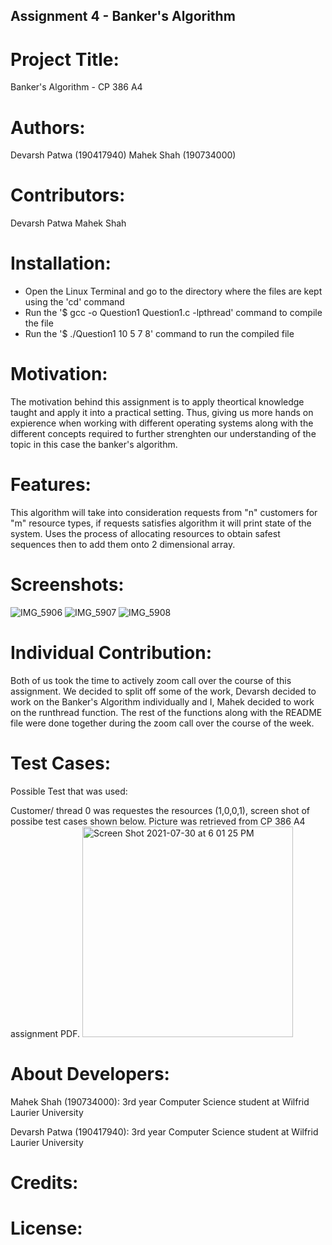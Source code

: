 ## Assignment 4 - Banker's Algorithm

# Project Title:
Banker's Algorithm - CP 386 A4

# Authors: 
Devarsh Patwa (190417940)
Mahek Shah (190734000)

# Contributors: 
Devarsh Patwa 
Mahek Shah

# Installation:
- Open the Linux Terminal and go to the directory where the files are kept using the 'cd' command
- Run the '$ gcc -o Question1 Question1.c -lpthread' command to compile the file
- Run the '$ ./Question1 10 5 7 8' command to run the compiled file

# Motivation: 
The motivation behind this assignment is to apply theortical knowledge taught and apply it into a practical setting. Thus, giving us more hands on expierence when working with different operating systems along with the different concepts required to further strenghten our understanding of the topic in this case the banker's algorithm.

# Features: 
This algorithm will take into consideration requests from "n" customers for "m" resource types, if requests satisfies algorithm it will print state of the system. Uses the process of allocating resources to obtain safest sequences then to add them onto 2 dimensional array.

# Screenshots:
![IMG_5906](https://user-images.githubusercontent.com/75551489/127713313-dfe5e8d6-d4c4-459d-a122-22943c591181.jpeg)
![IMG_5907](https://user-images.githubusercontent.com/75551489/127713318-1719452b-db76-493f-a217-fa005f16d94f.jpeg)
![IMG_5908](https://user-images.githubusercontent.com/75551489/127713319-6627661b-d7a0-4ffa-a9be-39b77603c541.jpeg)

# Individual Contribution:

Both of us took the time to actively zoom call over the course of this assignment. We decided to split off some of the work, Devarsh decided to work on the Banker's Algorithm individually and I, Mahek decided to work on the runthread function. The rest of the functions along with the README file were done together during the zoom call over the course of the week. 

# Test Cases:

Possible Test that was used:

Customer/ thread 0 was requestes the resources (1,0,0,1), screen shot of possibe test cases shown below. Picture was retrieved from CP 386 A4 assignment PDF. 
<img width="337" alt="Screen Shot 2021-07-30 at 6 01 25 PM" src="https://user-images.githubusercontent.com/75551489/127715836-daf82b51-4bc7-4a1e-adb9-e844d5c216d3.png">


# About Developers:
Mahek Shah (190734000): 3rd year Computer Science student at Wilfrid Laurier University 

Devarsh Patwa (190417940): 3rd year Computer Science student at Wilfrid Laurier University 

# Credits:

# License: 
